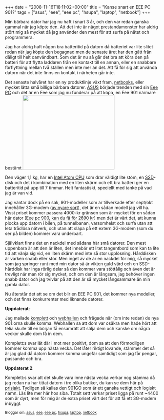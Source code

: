 +++
date = "2008-11-16T18:11:02+00:00"
title = "Kanse snart en EEE PC 901?"
tags = ["asus", "eee", "eee pc", "hsupa", "laptop", "netbook"]
+++

Min bärbara dator har jag nu haft i snart 3 år, och den var redan ganska gammal när jag köpte den. Att det inte är något prestandamonster har aldrig stört mig så mycket då jag använder den mest för att surfa på nätet och programmera.

Jag har aldrig haft någon bra batteritid på datorn då batteriet var lite slitet redan när jag köpte den begagnad men de senaste året har den gått från dåligt till helt oanvändbart. Som det är nu så går det bra att köra den på batteri för att flytta laddaren från en kontakt till en annan, eller en snabbare förflyttning mellan två ställen men inte mer än det. Att få för sig att använda datorn när det inte finns en kontakt i närheten går inte.

Det senaste halvåret har en ny produktlinje växt fram, [netbooks][1], eller mycket lätta små billiga bärbara datorer. [ASUS][2] började trenden med sin [Eee PC][3] och det är en Eee som jag nu funderar på att köpa, en Eee 901 närmare bestämt.[<img class="alignleft size-medium wp-image-12" title="eeepc_901_3g" src="/images/2008/11/eeepc_901_3g-300x244.jpg" alt="" width="300" height="244" />][4]

Den väger 1,1 kg, har en [Intel Atom CPU][5] som drar väldigt lite stöm, en [SSD][6]-disk och det i kombination med en liten skärm och ett bra batteri ger en batteritid på upp till 7 timmar. Helt fantastiskt, speciellt med tanke på vad jag är van vid.

Jag väntar dock på en sak, 901-modeller som är tillverkade efter sept/okt innehåller 3G-modem ([av nyare sort][7]), det är en sådan modell jag vill ha. Visst priset kommer passera 4000-kr gränsen som är mycket för en sådan här dator ([Eee pc 900, kan du få för 2690 kr][8]) men det är värt det, att kunna plocka upp datorn i bilen, på tunnelbanan, varsomhelst och surfa utan att leta trådlösa nätverk, och utan att släpa på ett extern 3G-modem (som du ser på bilden) kommer vara underbart.

Självklart finns det en nackdel med sådana här små datorer. Den mest uppenbara är att den är liten, det innebär ett litet tangentbord som kan ta lite tid att vänja sig vid, en liten skärm med inte så stor upplösning. Hårddisken är varken snabb eller stor. Men inget av de är en nackdel för mig, så mycket som jag springer runt med min dator så är vikten guld värd och en SSD-hårddisk har inga rörlig delar så den kommer vara stöttålig och även det är trevligt när man rör sig mycket, och om den är långsam, jag behöver ingen snabb dator och jag tvivlar på att den är så mycket långsammare än min gamla dator.

Nu återstår det att se om det blir en EEE PC 901, det kommer nya modeller, och det finns konkurrenter med liknande datorer.

**Uppdaterat**:

Jag mailade [komplett][9] och [webhallen][10] och frågade när (om inte redan) de nya 901:orna skulle komma. Webhallen sa att dom var osäkra men hade hört att telia skulle till en början få ensamrätt att sälja dem och kanske om några veckor skulle dom få in dem.

Komplett:s svar lät där i mot mer positivt, dom sa att den förmodligen kommer komma upp nästa vecka. Det låter riktigt lovande, stämmer det så är jag glad då datorn kommer komma ungefär samtidigt som jag får pengar, passande och bra.

**Uppdaterat 2**:

Komplett:s svar att det skulle vara inne nästa vecka verkar nog stämma då jag redan nu har tittat datorn i tre olika butiker, du kan se dem här på [prisjakt][11]. Tydligen så kallas den 901GO som är ett ganska vettigt och logiskt namn. Läs lite mer här hos siba. Totalt sett verkar priset ligga på runt ~4400 som är dyrt, men för mig är de extra priset värt det för att få ett 3G-modem inbyggt.

<small> <p class='technorati-tags'>
  Bloggar om: <a class='technorati-link' href='http://bloggar.se/om/asus' rel='tag' target='_self'>asus</a>, <a class='technorati-link' href='http://bloggar.se/om/eee' rel='tag' target='_self'>eee</a>, <a class='technorati-link' href='http://bloggar.se/om/eee+pc' rel='tag' target='_self'>eee pc</a>, <a class='technorati-link' href='http://bloggar.se/om/hsupa' rel='tag' target='_self'>hsupa</a>, <a class='technorati-link' href='http://bloggar.se/om/laptop' rel='tag' target='_self'>laptop</a>, <a class='technorati-link' href='http://bloggar.se/om/netbook' rel='tag' target='_self'>netbook</a>
</p></small>

 [1]: http://en.wikipedia.org/wiki/Netbook
 [2]: http://en.wikipedia.org/wiki/ASUS
 [3]: http://en.wikipedia.org/wiki/ASUS_Eee_PC
 [4]: /images/2008/11/eeepc_901_3g.jpg
 [5]: http://en.wikipedia.org/wiki/Intel_atom
 [6]: http://en.wikipedia.org/wiki/Solid-state_drive
 [7]: http://en.wikipedia.org/wiki/Hsupa
 [8]: http://www.komplett.se/k/ki.aspx?sku=356025
 [9]: http://www.komplett.se
 [10]: http://www.webhallen.com
 [11]: http://prisjakt.nu/produkt.php?p=360851
